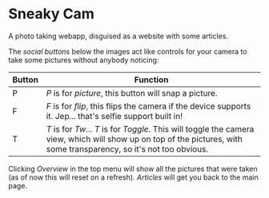 # Sneaky Cam

A photo taking webapp, disguised as a website with some articles.

The _social buttons_ below the images act like controls for your camera to take some pictures without anybody noticing:

| Button | Function |
|-|-|
| P | _P_ is for _picture_, this button will snap a picture. |
| F | _F_ is for _flip_, this flips the camera if the device supports it. Jep... that's selfie support built in! |
| T | _T_ is for _Tw_... _T_ is for _Toggle_. This will toggle the camera view, which will show up on top of the pictures, with some transparency, so it's not too obvious. |

Clicking _Overview_ in the top menu will show all the pictures that were taken (as of now this will reset on a refresh). _Articles_ will get you back to the main page.
